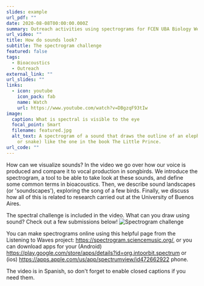 ```yaml
---
slides: example
url_pdf: ""
date: 2020-08-08T00:00:00.000Z
summary: Outreach activities using spectrograms for FCEN UBA Biology Week
url_video: ""
title: How do sounds look?
subtitle: The spectrogram challenge
featured: false
tags:
  - Bioacoustics
  - Outreach
external_link: ""
url_slides: ""
links:
  - icon: youtube
    icon_pack: fab
    name: Watch
    url: https://www.youtube.com/watch?v=DBgzqF93tIw
image:
  caption: What is spectral is visible to the eye
  focal_point: Smart
  filename: featured.jpg
  alt_text: A spectrogram of a sound that draws the outline of an elephant (or hat
    or snake) like the one in the book The Little Prince.
url_code: ""
---
```

How can we visualize sounds? In the video we go over how our voice is produced and compare it to vocal production in songbirds. We introduce the spectrogram, a tool to be able to take look at these sounds, and define some common terms in bioacoustics. Then, we describe sound landscapes (or 'soundscapes'), exploring the song of a few birds. Finally, we discuss how all of this is related to research carried out at the University of Buenos Aires.

The spectral challenge is included in the video. What can you draw using sound? Check out a few submissions below!
![Spectrogram challenge](/media/challenge.gif)

You can make spectrograms online using this helpful page from the Listening to Waves project: <https://spectrogram.sciencemusic.org/>, or you can download apps for your (Android) <https://play.google.com/store/apps/details?id=org.intoorbit.spectrum> or (ios) <https://apps.apple.com/us/app/spectrumview/id472662922> phone.

The video is in Spanish, so don't forget to enable closed captions if you need them.
